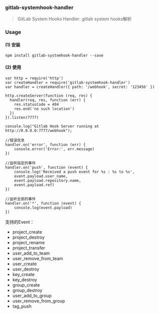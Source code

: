 ### gitlab-systemhook-handler

> GitLab System Hooks Handler: gitlab system hooks解析

### Usage

#### (1) 安装

```
npm install gitlab-systemhook-handler --save
```

#### (2) 使用

```
var http = require('http')
var createHandler = require('gitlab-systemhook-handler')
var handler = createHandler({ path: '/webhook', secret: '123456' })
 
http.createServer(function (req, res) {
  handler(req, res, function (err) {
    res.statusCode = 404
    res.end('no such location')
  })
}).listen(7777)
 
console.log("Gitlab Hook Server running at http://0.0.0.0:7777/webhook");

//错误信息
handler.on('error', function (err) {
    console.error('Error:', err.message)
})

//监听指定的事件
handler.on('push', function (event) {
    console.log('Received a push event for %s : %s to %s',
    event.payload.user_name,
    event.payload.repository.name,
    event.payload.ref)
})

//监听全部的事件
handler.on('*', function (event) {
    console.log(event.payload)
})
```

支持的Event：

- project_create
- project_destroy
- project_rename
- project_transfer
- user_add_to_team
- user_remove_from_team
- user_create
- user_destroy
- key_create
- key_destroy
- group_create
- group_destroy
- user_add_to_group 
- user_remove_from_group
- tag_push